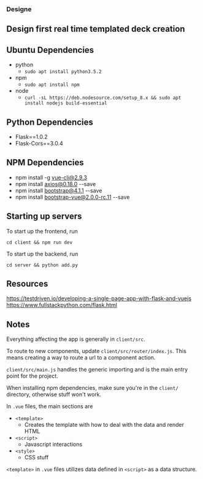 ### Designe

## Design first real time templated deck creation

## Ubuntu Dependencies
* python
  * `sudo apt install python3.5.2`
* npm
  * `sudo apt install npm`
* node
  * `curl -sL https://deb.nodesource.com/setup_8.x && sudo apt install nodejs build-essential`

## Python Dependencies
* Flask==1.0.2
* Flask-Cors==3.0.4

## NPM Dependencies
* npm install -g vue-cli@2.9.3
* npm install axios@0.18.0 --save
* npm install bootstrap@4.1.1 --save
* npm install bootstrap-vue@2.0.0-rc.11 --save

## Starting up servers
To start up the frontend, run
```
cd client && npm run dev
```
To start up the backend, run
```
cd server && python add.py
```

## Resources
https://testdriven.io/developing-a-single-page-app-with-flask-and-vuejs
https://www.fullstackpython.com/flask.html

## Notes
Everything affecting the app is generally in `client/src`.

To route to new components, update `client/src/router/index.js`. 
This means creating a way to route a url to a component action.

`client/src/main.js` handles the generic importing and is the main entry point for the project.

When installing npm dependencies, make sure you're in the `client/` directory, otherwise stuff won't work.

In `.vue` files, the main sections are 
* `<template>`
  * Creates the template with how to deal with the data and render HTML
* `<script>`
  * Javascript interactions
* `<style>`
  * CSS stuff

`<template>` in `.vue` files utilizes data defined in `<script>` as a data structure.
